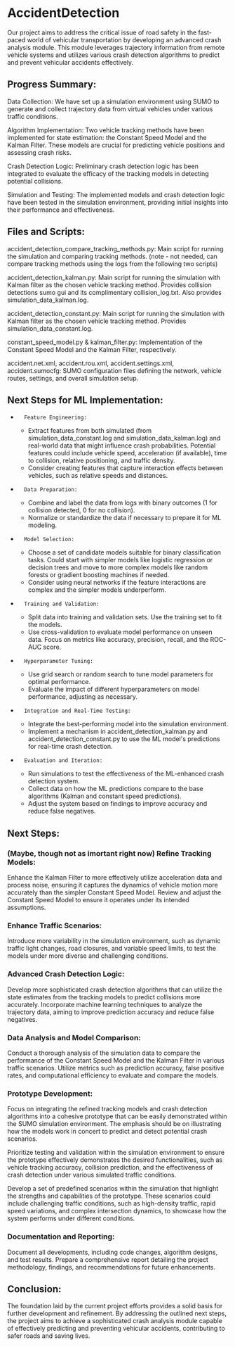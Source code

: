 # AccidentDetection

Our project aims to address the critical issue of road safety in the fast-paced world of vehicular transportation by developing an advanced crash analysis module. This module leverages trajectory information from remote vehicle systems and utilizes various crash detection algorithms to predict and prevent vehicular accidents effectively.

## Progress Summary:
Data Collection: We have set up a simulation environment using SUMO to generate and collect trajectory data from virtual vehicles under various traffic conditions.

Algorithm Implementation: Two vehicle tracking methods have been implemented for state estimation: the Constant Speed Model and the Kalman Filter. These models are crucial for predicting vehicle positions and assessing crash risks.

Crash Detection Logic: Preliminary crash detection logic has been integrated to evaluate the efficacy of the tracking models in detecting potential collisions.

Simulation and Testing: The implemented models and crash detection logic have been tested in the simulation environment, providing initial insights into their performance and effectiveness.

## Files and Scripts:
accident_detection_compare_tracking_methods.py: Main script for running the simulation and comparing tracking methods. (note - not needed, can compare tracking methods using the logs from the following two scripts)

accident_detection_kalman.py: Main script for running the simulation with Kalman filter as the chosen vehicle tracking method. Provides collision detections sumo gui and its complimentary collision_log.txt. Also provides simulation_data_kalman.log.

accident_detection_constant.py: Main script for running the simulation with Kalman filter as the chosen vehicle tracking method. Provides simulation_data_constant.log.

constant_speed_model.py & kalman_filter.py: Implementation of the Constant Speed Model and the Kalman Filter, respectively.

accident.net.xml, accident.rou.xml, accident.settings.xml, accident.sumocfg: SUMO configuration files defining the network, vehicle routes, settings, and overall simulation setup.

## Next Steps for ML Implementation:
* 		Feature Engineering:
    * Extract features from both simulated (from simulation_data_constant.log and simulation_data_kalman.log) and real-world data that might influence crash probabilities. Potential features could include vehicle speed, acceleration (if available), time to collision, relative positioning, and traffic density.
    * Consider creating features that capture interaction effects between vehicles, such as relative speeds and distances.
* 		Data Preparation:
    * Combine and label the data from logs with binary outcomes (1 for collision detected, 0 for no collision).
    * Normalize or standardize the data if necessary to prepare it for ML modeling.
* 		Model Selection:
    * Choose a set of candidate models suitable for binary classification tasks. Could start with simpler models like logistic regression or decision trees and move to more complex models like random forests or gradient boosting machines if needed.
    * Consider using neural networks if the feature interactions are complex and the simpler models underperform.
* 		Training and Validation:
    * Split data into training and validation sets. Use the training set to fit the models.
    * Use cross-validation to evaluate model performance on unseen data. Focus on metrics like accuracy, precision, recall, and the ROC-AUC score.
* 		Hyperparameter Tuning:
    * Use grid search or random search to tune model parameters for optimal performance.
    * Evaluate the impact of different hyperparameters on model performance, adjusting as necessary.
* 		Integration and Real-Time Testing:
    * Integrate the best-performing model into the simulation environment.
    * Implement a mechanism in accident_detection_kalman.py and accident_detection_constant.py to use the ML model's predictions for real-time crash detection.
* 		Evaluation and Iteration:
    * Run simulations to test the effectiveness of the ML-enhanced crash detection system.
    * Collect data on how the ML predictions compare to the base algorithms (Kalman and constant speed predictions).
    * Adjust the system based on findings to improve accuracy and reduce false negatives.


## Next Steps:

### (Maybe, though not as imortant right now) Refine Tracking Models:

Enhance the Kalman Filter to more effectively utilize acceleration data and process noise, ensuring it captures the dynamics of vehicle motion more accurately than the simpler Constant Speed Model.
Review and adjust the Constant Speed Model to ensure it operates under its intended assumptions.

### Enhance Traffic Scenarios:

Introduce more variability in the simulation environment, such as dynamic traffic light changes, road closures, and variable speed limits, to test the models under more diverse and challenging conditions.

### Advanced Crash Detection Logic:

Develop more sophisticated crash detection algorithms that can utilize the state estimates from the tracking models to predict collisions more accurately.
Incorporate machine learning techniques to analyze the trajectory data, aiming to improve prediction accuracy and reduce false negatives.

### Data Analysis and Model Comparison:

Conduct a thorough analysis of the simulation data to compare the performance of the Constant Speed Model and the Kalman Filter in various traffic scenarios.
Utilize metrics such as prediction accuracy, false positive rates, and computational efficiency to evaluate and compare the models.

### Prototype Development:

Focus on integrating the refined tracking models and crash detection algorithms into a cohesive prototype that can be easily demonstrated within the SUMO simulation environment. The emphasis should be on illustrating how the models work in concert to predict and detect potential crash scenarios.

Prioritize testing and validation within the simulation environment to ensure the prototype effectively demonstrates the desired functionalities, such as vehicle tracking accuracy, collision prediction, and the effectiveness of crash detection under various simulated traffic conditions.

Develop a set of predefined scenarios within the simulation that highlight the strengths and capabilities of the prototype. These scenarios could include challenging traffic conditions, such as high-density traffic, rapid speed variations, and complex intersection dynamics, to showcase how the system performs under different conditions.

### Documentation and Reporting:

Document all developments, including code changes, algorithm designs, and test results.
Prepare a comprehensive report detailing the project methodology, findings, and recommendations for future enhancements.

## Conclusion:
The foundation laid by the current project efforts provides a solid basis for further development and refinement. By addressing the outlined next steps, the project aims to achieve a sophisticated crash analysis module capable of effectively predicting and preventing vehicular accidents, contributing to safer roads and saving lives.
